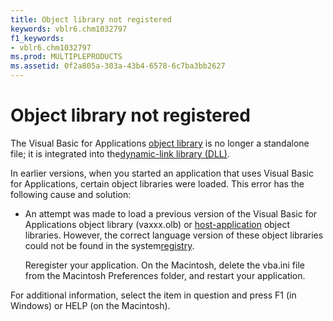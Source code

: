 ```yaml
---
title: Object library not registered
keywords: vblr6.chm1032797
f1_keywords:
- vblr6.chm1032797
ms.prod: MULTIPLEPRODUCTS
ms.assetid: 0f2a805a-303a-43b4-6578-6c7ba3bb2627
---
```



# Object library not registered

The Visual Basic for Applications [object library](vbe-glossary.md) is no longer a standalone file; it is integrated into the[dynamic-link library (DLL)](vbe-glossary.md).

In earlier versions, when you started an application that uses Visual Basic for Applications, certain object libraries were loaded. This error has the following cause and solution:




- An attempt was made to load a previous version of the Visual Basic for Applications object library (vaxxx.olb) or [host-application](vbe-glossary.md) object libraries. However, the correct language version of these object libraries could not be found in the system[registry](vbe-glossary.md).
    
    Reregister your application. On the Macintosh, delete the vba.ini file from the Macintosh Preferences folder, and restart your application.
    

For additional information, select the item in question and press F1 (in Windows) or HELP (on the Macintosh).

